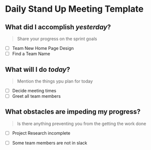 # Daily Stand Up Meeting Template

## What did I accomplish ***yesterday***?

> Share your progress on the sprint goals

- [ ] Team New Home Page Design
- [ ] Find a Team Name 

## What will I do ***today***?
> Mention the things ypu plan for today
  
  - [ ] Decide meeting times
  - [ ] Greet all team members
  
## What obstacles are impeding my progress?
> Is there anything preventing you from the getting the work done
>  
  - [ ] Project Research incomplete
  - [ ] Some team members are not in slack


  


